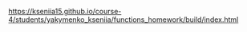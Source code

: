 https://kseniia15.github.io/course-4/students/yakymenko_kseniia/functions_homework/build/index.html
